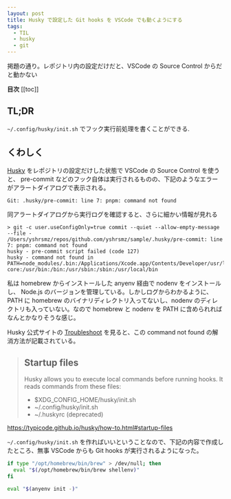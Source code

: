 ```yaml
---
layout: post
title: Husky で設定した Git hooks を VSCode でも動くようにする
tags:
  - TIL
  - husky
  - git
---
```


掲題の通り。レポジトリ内の設定だけだと、VSCode の Source Control からだと動かない

**目次**
[[toc]]

## TL;DR

`~/.config/husky/init.sh` でフック実行前処理を書くことができる.


## くわしく

[Husky](https://typicode.github.io/husky/) をレポジトリの設定だけした状態で VSCode の Source Control を使うと、 pre-commit などのフック自体は実行されるものの、下記のようなエラーがアラートダイアログで表示される。

```
Git: .husky/pre-commit: line 7: pnpm: command not found
```

同アラートダイアログから実行ログを確認すると、さらに細かい情報が見れる

```shell
> git -c user.useConfigOnly=true commit --quiet --allow-empty-message --file -
/Users/yshrsmz/repos/github.com/yshrsmz/sample/.husky/pre-commit: line 7: pnpm: command not found
husky - pre-commit script failed (code 127)
husky - command not found in PATH=node_modules/.bin:/Applications/Xcode.app/Contents/Developer/usr/libexec/git-core:/usr/bin:/bin:/usr/sbin:/sbin:/usr/local/bin
```

私は homebrew からインストールした anyenv 経由で nodenv をインストールし、 Node.js のバージョンを管理している。しかしログからわかるように、 PATH に homebrew のバイナリディレクトリ入ってないし、nodenv のディレクトリも入っていない。なので homebrew と nodenv を PATH に含められればなんとかなりそうな感じ。

Husky 公式サイトの [Troubleshoot](https://typicode.github.io/husky/troubleshoot.html#command-not-found) を見ると、この command not found の解消方法が記載されている。

> ## Startup files
> Husky allows you to execute local commands before running hooks. It reads commands from these files:
> 
> - $XDG_CONFIG_HOME/husky/init.sh
> - ~/.config/husky/init.sh
> - ~/.huskyrc (deprecated)

https://typicode.github.io/husky/how-to.html#startup-files

`~/.config/husky/init.sh` を作ればいいということなので、下記の内容で作成したところ、無事 VSCode からも Git hooks が実行されるようになった。

```sh
if type "/opt/homebrew/bin/brew" > /dev/null; then
  eval "$(/opt/homebrew/bin/brew shellenv)"
fi

eval "$(anyenv init -)"
```

